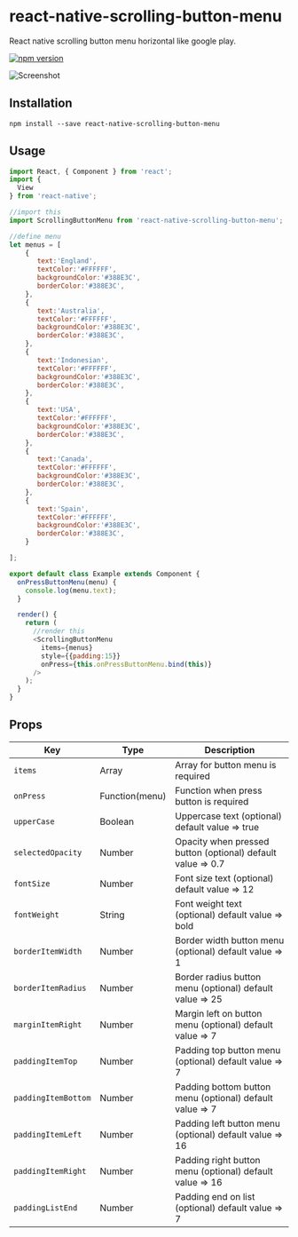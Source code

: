 # react-native-scrolling-button-menu
React native scrolling button menu horizontal like google play.

[![npm version](https://img.shields.io/badge/npm-0.0.4-blue.svg)](https://www.npmjs.com/package/react-native-scrolling-button-menu)

![Screenshot](https://drive.google.com/uc?export=view&id=0BwIOCc0bQ1AnNV90Z0p1azJ5SXc)

## Installation
`npm install --save react-native-scrolling-button-menu`

## Usage
```JavaScript
import React, { Component } from 'react';
import {
  View
} from 'react-native';

//import this
import ScrollingButtonMenu from 'react-native-scrolling-button-menu';

//define menu
let menus = [
    {
       text:'England',
       textColor:'#FFFFFF',
       backgroundColor:'#388E3C',
       borderColor:'#388E3C',
    },
    {
       text:'Australia',
       textColor:'#FFFFFF',
       backgroundColor:'#388E3C',
       borderColor:'#388E3C',
    },
    {
       text:'Indonesian',
       textColor:'#FFFFFF',
       backgroundColor:'#388E3C',
       borderColor:'#388E3C',
    },
    {
       text:'USA',
       textColor:'#FFFFFF',
       backgroundColor:'#388E3C',
       borderColor:'#388E3C',
    },
    {
       text:'Canada',
       textColor:'#FFFFFF',
       backgroundColor:'#388E3C',
       borderColor:'#388E3C',
    },
    {
       text:'Spain',
       textColor:'#FFFFFF',
       backgroundColor:'#388E3C',
       borderColor:'#388E3C',
    }

];

export default class Example extends Component {
  onPressButtonMenu(menu) {
    console.log(menu.text);
  }

  render() {
    return (
      //render this
      <ScrollingButtonMenu 
        items={menus}
        style={{padding:15}}
        onPress={this.onPressButtonMenu.bind(this)}
      />
    );
  }
}

```

## Props
|Key |Type |Description |
|--- |--- |--- |
|`items`|Array|Array for button menu is required|
|`onPress`|Function(menu)|Function when press button is required|
|`upperCase`|Boolean|Uppercase text (optional) default value => true|
|`selectedOpacity`|Number|Opacity when pressed button (optional) default value => 0.7|
|`fontSize`|Number|Font size text (optional) default value => 12|
|`fontWeight`|String|Font weight text (optional) default value => bold|
|`borderItemWidth`|Number|Border width button menu (optional) default value => 1|
|`borderItemRadius`|Number|Border radius button menu (optional) default value => 25|
|`marginItemRight`|Number|Margin left on button menu (optional) default value => 7|
|`paddingItemTop`|Number|Padding top button menu (optional) default value => 7|
|`paddingItemBottom`|Number|Padding bottom button menu (optional) default value => 7|
|`paddingItemLeft`|Number|Padding left button menu (optional) default value => 16|
|`paddingItemRight`|Number|Padding right button menu (optional) default value => 16|
|`paddingListEnd`|Number|Padding end on list (optional) default value => 7|

